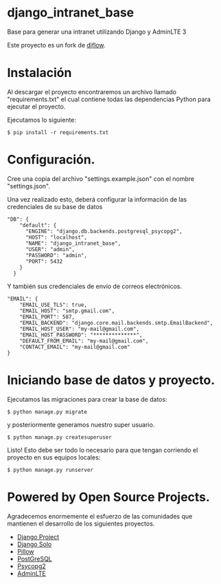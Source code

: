 # django_intranet_base
Base para generar una intranet utilizando Django y AdminLTE 3

Este proyecto es un fork de [djflow](https://github.com/kiubtech/djflow).

# Instalación

Al descargar el proyecto encontraremos un archivo llamado "requirements.txt" el cual contiene todas las dependencias Python para ejecutar el proyecto. 

Ejecutamos lo siguiente: 

    $ pip install -r requirements.txt

# Configuración.

Cree una copia del archivo "settings.example.json" con el nombre "settings.json".

Una vez realizado esto, deberá configurar la información de las credenciales de su base de datos

    "DB": {
        "default": {
          "ENGINE": "django.db.backends.postgresql_psycopg2",
          "HOST": "localhost",
          "NAME": "django_intranet_base",
          "USER": "admin",
          "PASSWORD": "admin",
          "PORT": 5432
        }
      }


Y también sus credenciales de envío de correos electrónicos. 

    "EMAIL": {
        "EMAIL_USE_TLS": true,
        "EMAIL_HOST": "smtp.gmail.com",
        "EMAIL_PORT": 587,
        "EMAIL_BACKEND": "django.core.mail.backends.smtp.EmailBackend",
        "EMAIL_HOST_USER": "my-mail@gmail.com",
        "EMAIL_HOST_PASSWORD": "**************",
        "DEFAULT_FROM_EMAIL": "my-mail@gmail.com",
        "CONTACT_EMAIL": "my-mail@gmail.com"
    }

# Iniciando base de datos y proyecto.

Ejecutamos las migraciones para crear la base de datos: 

    $ python manage.py migrate


y posteriormente generamos nuestro super usuario. 

    $ python manage.py createsuperuser


Listo! Esto debe ser todo lo necesario para que tengan corriendo el proyecto en sus equipos locales: 

    $ python manage.py runserver
    
# Powered by Open Source Projects. 

Agradecemos enormemente el esfuerzo de las comunidades que mantienen el desarrollo de los siguientes proyectos.

- [Django Project](https://www.djangoproject.com)
- [Django Solo](https://github.com/lazybird/django-solo)
- [Pillow](https://github.com/python-pillow/Pillow)
- [PostGreSQL](https://www.postgresql.org/)
- [Psycopg2](https://github.com/psycopg/psycopg2)
- [AdminLTE](https://adminlte.io/)
